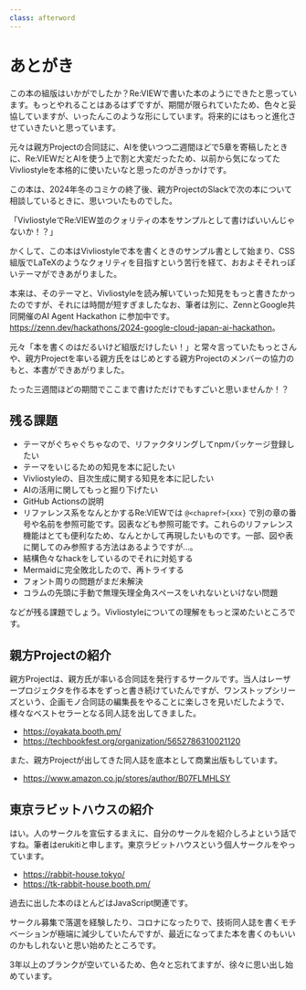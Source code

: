 ```yaml
---
class: afterword
---
```


# あとがき

この本の組版はいかがでしたか？Re:VIEWで書いた本のようにできたと思っています。もっとやれることはあるはずですが、期間が限られていたため、色々と妥協していますが、いったんこのような形にしています。将来的にはもっと進化させていきたいと思っています。

元々は親方Projectの合同誌に、AIを使いつつ二週間ほどで5章を寄稿したときに、Re:VIEWだとAIを使う上で割と大変だったため、以前から気になってたVivliostyleを本格的に使いたいなと思ったのがきっかけです。

この本は、2024年冬のコミケの終了後、親方ProjectのSlackで次の本について相談しているときに、思いついたものでした。

「VivliostyleでRe:VIEW並のクォリティの本をサンプルとして書けばいいんじゃないか！？」

かくして、この本はVivliostyleで本を書くときのサンプル書として始まり、CSS組版でLaTeXのようなクォリティを目指すという苦行を経て、おおよそそれっぽいテーマができあがりました。

本来は、そのテーマと、Vivliostyleを読み解いていった知見をもっと書きたかったのですが、それには時間が短すぎました<span class="footnote">なお、筆者は別に、ZennとGoogle共同開催のAI Agent Hackathon に参加中です。 https://zenn.dev/hackathons/2024-google-cloud-japan-ai-hackathon</span>。

元々「本を書くのはだるいけど組版だけしたい！」と常々言っていたもっとさんや、親方Projectを率いる親方氏をはじめとする親方Projectのメンバーの協力のもと、本書ができあがりました。

たった三週間ほどの期間でここまで書けただけでもすごいと思いませんか！？

## 残る課題

* テーマがぐちゃぐちゃなので、リファクタリングしてnpmパッケージ登録したい
* テーマをいじるための知見を本に記したい
* Vivliostyleの、目次生成に関する知見を本に記したい
* AIの活用に関してもっと掘り下げたい
* GitHub Actionsの説明
* リファレンス系をなんとかする<span class="footnote">Re:VIEWでは `@<chapref>{xxx}` で別の章の番号や名前を参照可能です。図表なども参照可能です。これらのリファレンス機能はとても便利なため、なんとかして再現したいものです。一部、図や表に関してのみ参照する方法はあるようですが…。</span>
* 結構色々なhackをしているのでそれに対処する
* Mermaidに完全敗北したので、再トライする
* フォント周りの問題がまだ未解決
* コラムの先頭に手動で無理矢理全角スペースをいれないといけない問題

などが残る課題でしょう。Vivliostyleについての理解をもっと深めたいところです。

## 親方Projectの紹介

親方Projectは、親方氏が率いる合同誌を発行するサークルです。当人はレーザープロジェクタを作る本をずっと書き続けていたんですが、ワンストップシリーズという、企画モノ合同誌の編集長をやることに楽しさを見いだしたようで、様々なベストセラーとなる同人誌を出してきました。

* https://oyakata.booth.pm/
* https://techbookfest.org/organization/5652786310021120

また、親方Projectが出してきた同人誌を底本として商業出版もしています。

* https://www.amazon.co.jp/stores/author/B07FLMHLSY

## 東京ラビットハウスの紹介

はい。人のサークルを宣伝するまえに、自分のサークルを紹介しろよという話ですね。筆者はerukitiと申します。東京ラビットハウスという個人サークルをやっています。

* https://rabbit-house.tokyo/
* https://tk-rabbit-house.booth.pm/

過去に出した本のほとんどはJavaScript関連です。

サークル募集で落選を経験したり、コロナになったりで、技術同人誌を書くモチベーションが極端に減少していたんですが、最近になってまた本を書くのもいいのかもしれないと思い始めたところです。

3年以上のブランクが空いているため、色々と忘れてますが、徐々に思い出し始めています。
